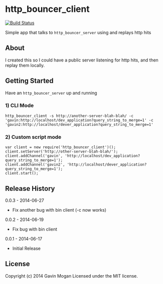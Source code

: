 # http_bouncer_client

[![Build Status](https://travis-ci.org/halkeye/http_bouncer_client.png?branch=master)](https://travis-ci.org/halkeye/http_bouncer_client)

Simple app that talks to `http_bouncer_server` using and replays http hits

## About

I created this so I could have a public server listening for http hits, and then replay them locally.

## Getting Started

Have an `http_bouncer_server` up and running

### 1) CLI Mode


    http_bouncer_client -s http://another-server-blah-blah/ -c 'gavin:http://localhost/dev_application?query_string_to_merge=1' -c 'gavin2:http://localhost/dever_application?query_string_to_merge=1'

### 2) Custom script mode


    var client = new require('http_bouncer_client')();
    client.setServer('http://other-server-blah-blah/');
    client.addChannel('gavin', 'http://localhost/dev_application?query_string_to_merge=1');
    client.addChannel('gavin2', 'http://localhost/dever_application?query_string_to_merge=1');
    client.start();

## Release History

0.0.3 - 2014-06-27

* Fix another bug with bin client (-c now works)

0.0.2 - 2014-06-19

* Fix bug with bin client

0.0.1 - 2014-06-17

* Initial Release

## License
Copyright (c) 2014 Gavin Mogan
Licensed under the MIT license.


